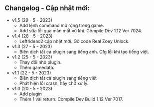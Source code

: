 ## Changelog - Cập nhật mới:
* v1.5 (29 - 5 - 2023)
  - Add lệnh command mở rộng trong game.
  - Add sửa lỗi qua màn mất vũ khí. Compile Dev 1.12 Ver 7024.
* v1.4 (28 - 5 - 2023)
  - Left4dead2 cập nhật mới. Gỡ code Real Zoey Unlock.
* v1.3 (27 - 5 - 2023)
  - Biên dịch tất cả plugin sang tiếng anh. Cfg lỗi khi tạo tiếng việt.
* v1.2 (25 - 5 - 2023)
  - Thay đổi nhỏ plugin.
  - Thêm gamedata.
* v1.1 (22 - 5 - 2023)
  - Biên dịch tất cả plugin sang tiếng việt
  - Phát hiện lỗi crash, hãy chờ xử lý.
* v1.0 (20 - 5 - 2023)
  - Add plugin
  - Thêm 1 vài return. Compile Dev Build 1.12 Ver 7017. 



